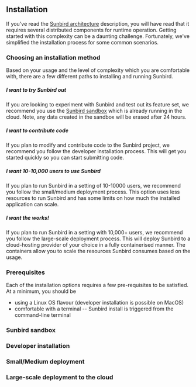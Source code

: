 ## Installation

If you've read the [Sunbird architecture](/architecture) description, you will have read that it requires several distributed components for runtime operation. Getting started with this complexity can be a daunting challenge. Fortunately, we've simplified the installation process for some common scenarios.

### Choosing an installation method
Based on your usage and the level of complexity which you are comfortable with, there are a few different paths to installing and running Sunbird.

##### I want to try Sunbird out
If you are looking to experiment with Sunbird and test out its feature set, we recommend you use the [Sunbird sandbox](https://staging.open-sunbird.org/) which is already running in the cloud. Note, any data created in the sandbox will be erased after 24 hours.

##### I want to contribute code
If you plan to modify and contribute code to the Sunbird project, we recommend you follow the developer installation process. This will get you started quickly so you can start submitting code.

##### I want 10-10,000 users to use Sunbird
If you plan to run Sunbird in a setting of 10-10000 users, we recommend you follow the small/medium deployment process. This option uses less resources to run Sunbird and has some limits on how much the installed application can scale.

##### I want the works!
If you plan to run Sunbird in a setting with 10,000+ users, we recommend you follow the large-scale deployment process. This will deploy Sunbird to a cloud-hosting provider of your choice in a fully containerised manner. The containers allow you to scale the resources Sunbird consumes based on the usage.

### Prerequisites
Each of the installation options requires a few pre-requisites to be satisfied. At a minimum, you should be
* using a Linux OS flavour (developer installation is possible on MacOS)
* comfortable with a terminal  -- Sunbird install is triggered from the command-line terminal

### Sunbird sandbox
### Developer installation
### Small/Medium deployment
### Large-scale deployment to the cloud
